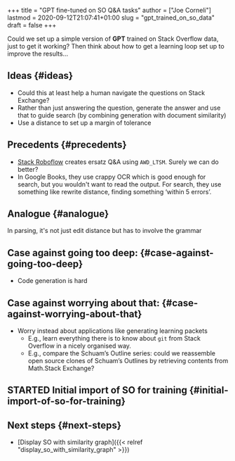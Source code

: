 +++
title = "GPT fine-tuned on SO Q&A tasks"
author = ["Joe Corneli"]
lastmod = 2020-09-12T21:07:41+01:00
slug = "gpt_trained_on_so_data"
draft = false
+++

Could we set up a simple version of **GPT** trained on Stack Overflow
data, just to get it working? Then think about how to get a learning
loop set up to improve the results...


## Ideas {#ideas}

-   Could this at least help a human navigate the questions on Stack Exchange?
-   Rather than just answering the question, generate the answer and use
    that to guide search (by combining generation with document similarity)
-   Use a distance to set up a margin of tolerance


## Precedents {#precedents}

-   [Stack Roboflow](https://stackroboflow.com/about/index.html) creates ersatz Q&A using `AWD_LTSM`.  Surely we can do better?
-   In Google Books, they use crappy OCR which is good enough for search, but you wouldn't want to read the output.  For search, they use something like rewrite distance, finding something ‘within 5 errors’.


## Analogue {#analogue}

In parsing, it's not just edit distance but has to involve the grammar


## Case against going too deep: {#case-against-going-too-deep}

-   Code generation is hard


## Case against worrying about that: {#case-against-worrying-about-that}

-   Worry instead about applications like generating learning packets
    -   E.g., learn everything there is to know about `git` from Stack Overflow in a nicely organised way.
    -   E.g., compare the Schuam’s Outline series: could we reassemble open source clones of Schuam’s Outlines by retrieving contents from Math.Stack Exchange?


## <span class="org-todo todo STARTED">STARTED</span> Initial import of SO for training {#initial-import-of-so-for-training}


## Next steps {#next-steps}

-   [Display SO with similarity graph]({{< relref "display_so_with_similarity_graph" >}})
